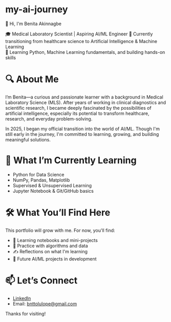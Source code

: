 # my-ai-journey
👋 Hi, I'm Benita Akinnagbe

🎓 Medical Laboratory Scientist | Aspiring AI/ML Engineer 
🔁 Currently transitioning from healthcare science to Artificial Intelligence & Machine Learning  
🌱 Learning Python, Machine Learning fundamentals, and building hands-on skills  

# 🔍 About Me

I’m Benita—a curious and passionate learner with a background in Medical Laboratory Science (MLS). After years of working in clinical diagnostics and scientific research, I became deeply fascinated by the possibilities of artificial intelligence, especially its potential to transform healthcare, research, and everyday problem-solving.

In 2025, I began my official transition into the world of AI/ML. Though I'm still early in the journey, I'm committed to learning, growing, and building meaningful solutions.

# 🚀 What I’m Currently Learning
- Python for Data Science
- NumPy, Pandas, Matplotlib
- Supervised & Unsupervised Learning
- Jupyter Notebook & Git/GitHub basics

# 🛠️ What You’ll Find Here
This portfolio will grow with me. For now, you'll find:
- 📘 Learning notebooks and mini-projects
- 🧠 Practice with algorithms and data
- ✍️ Reflections on what I'm learning
- 🚧 Future AI/ML projects in development

# 📫 Let’s Connect
- [LinkedIn](https://www.linkedin.com/in/benita-akinnagbe-33167b216)
- Email: bnttolulope@gmail.com

Thanks for visiting!
